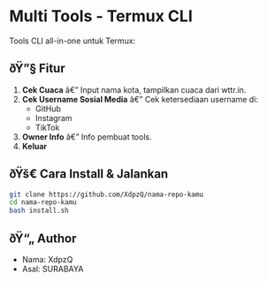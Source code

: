 # Multi Tools - Termux CLI
Tools CLI all-in-one untuk Termux:

## ðŸ”§ Fitur
1. **Cek Cuaca** â€” Input nama kota, tampilkan cuaca dari wttr.in.
2. **Cek Username Sosial Media** â€” Cek ketersediaan username di:
   - GitHub
   - Instagram
   - TikTok
3. **Owner Info** â€” Info pembuat tools.
4. **Keluar**

## ðŸš€ Cara Install & Jalankan
```bash
git clone https://github.com/XdpzQ/nama-repo-kamu
cd nama-repo-kamu
bash install.sh
```

## ðŸ“„ Author
- Nama: XdpzQ
- Asal: SURABAYA
